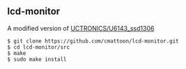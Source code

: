 lcd-monitor
-----------

A modified version of [UCTRONICS/U6143_ssd1306](https://github.com/UCTRONICS/U6143_ssd1306)

```
$ git clone https://github.com/cmattoon/lcd-monitor.git
$ cd lcd-monitor/src
$ make
$ sudo make install
```
